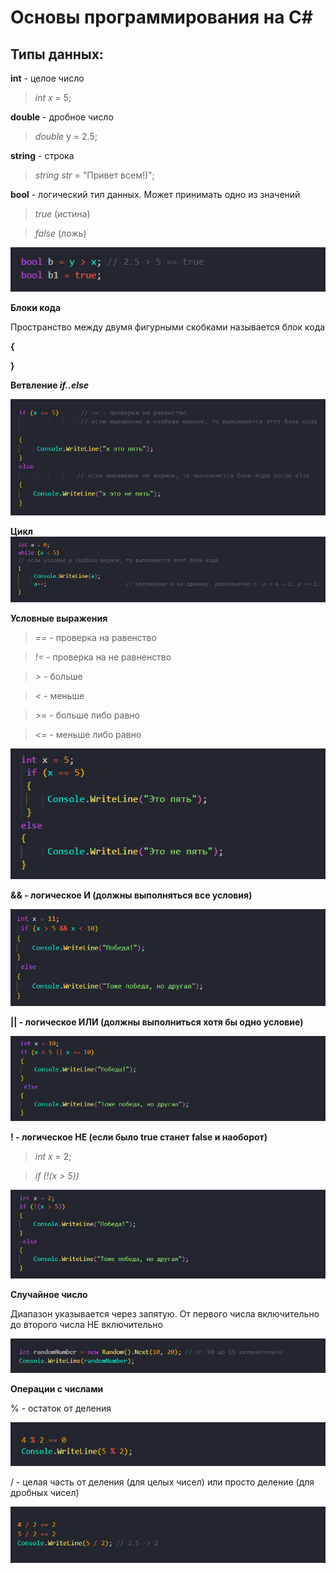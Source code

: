 # Основы программирования на C#

## Типы данных:

**int** - целое число

> *int x* = 5;

**double** - дробное число

> *double*  y = 2.5;

**string** - строка

> *string str* = "Привет всем!)";

**bool** - логический тип данных. Может принимать одно из значений

> *true* (истина)  

> *false* (ложь)

![avatar](./img/1/2022-12-24_20-12-47.png)

**Блоки кода**

Пространство между двумя фигурными скобками называется блок кода

**{**

**}**

**Ветвление _if..else_**

![avatar](./img/1/2022-12-24_19-55-44.png)

**Цикл**
![avatar](./img/1/2022-12-24_20-02-25.png)



**Условные выражения**

> *==* - проверка на равенство

> *!=* - проверка на не равненство

> *>* - больше

> *<* - меньше

> *>=* - больше либо равно

> *<=* - меньше либо равно

![avatar](./img/1/2022-12-24_20-18-43.png)

**&& - логическое И (должны выполняться все условия)**

![avatar](./img/1/2022-12-24_20-23-23.png)

**|| - логическое ИЛИ (должны выполниться хотя бы одно условие)**

![avatar](./img/1/2022-12-24_20-26-57.png)

**! - логическое НЕ (если было true станет false и наоборот)**

> *int x* = 2;

> *if (!(x > 5))*

![avatar](./img/1/2022-12-24_21-25-50.png)


**Случайное число**

Диапазон указывается через запятую.
От первого числа включительно до второго числа НЕ включительно

![avatar](./img/1/2022-12-24_21-32-10.png)

**Операции с числами**

% - остаток от деления

![avatar](./img/1/2022-12-24_21-41-36.png)




 / - целая часть от деления (для целых чисел) или просто деление (для дробных чисел)

![avatar](./img/1/2022-12-24_21-39-20.png)